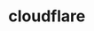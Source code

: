 <!-- generated by markdown-notes-tree -->

# cloudflare

<!-- optional markdown-notes-tree directory description starts here -->

<!-- optional markdown-notes-tree directory description ends here -->


